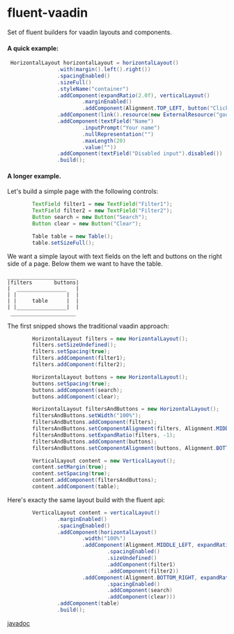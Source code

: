 fluent-vaadin
=============

Set of fluent builders for vaadin layouts and components.

#### A quick example:
```java
 HorizontalLayout horizontalLayout = horizontalLayout()
                .with(margin().left().right())
                .spacingEnabled()
                .sizeFull()
                .styleName("container")
                .addComponent(expandRatio(2.0f), verticalLayout()
                        .marginEnabled()
                        .addComponent(Alignment.TOP_LEFT, button("Click me")))
                .addComponent(link().resource(new ExternalResource("google.com")))
                .addComponent(textField("Name")
                        .inputPrompt("Your name")
                        .nullRepresentation("")
                        .maxLength(20)
                        .value(""))
                .addComponent(textField("Disabled input").disabled())
                .build();
```

#### A longer example.

Let's build a simple page with the following controls:

```java
        TextField filter1 = new TextField("Filter1");
        TextField filter2 = new TextField("Filter2");
        Button search = new Button("Search");
        Button clear = new Button("Clear");

        Table table = new Table();
        table.setSizeFull();

```
We want a simple layout with text fields on the left and buttons on the right side of a page.
Below them we want to have the table.
```
______________________
|filters       buttons|
|  ________________   |
| |                |  |
| |     table      |  |
| |________________|  |
 _____________________
```

The first snipped shows the traditional vaadin approach:
```java
        HorizontalLayout filters = new HorizontalLayout();
        filters.setSizeUndefined();
        filters.setSpacing(true);
        filters.addComponent(filter1);
        filters.addComponent(filter2);

        HorizontalLayout buttons = new HorizontalLayout();
        buttons.setSpacing(true);
        buttons.addComponent(search);
        buttons.addComponent(clear);

        HorizontalLayout filtersAndButtons = new HorizontalLayout();
        filtersAndButtons.setWidth("100%");
        filtersAndButtons.addComponent(filters);
        filtersAndButtons.setComponentAlignment(filters, Alignment.MIDDLE_LEFT);
        filtersAndButtons.setExpandRatio(filters, -1);
        filtersAndButtons.addComponent(buttons);
        filtersAndButtons.setComponentAlignment(buttons, Alignment.BOTTOM_RIGHT);

        VerticalLayout content = new VerticalLayout();
        content.setMargin(true);
        content.setSpacing(true);
        content.addComponent(filtersAndButtons);
        content.addComponent(table);

```

Here's exacty the same layout build with the fluent api:

```java
        VerticalLayout content = verticalLayout()
                .marginEnabled()
                .spacingEnabled()
                .addComponent(horizontalLayout()
                        .width("100%")
                        .addComponent(Alignment.MIDDLE_LEFT, expandRatio(-1), horizontalLayout()
                                .spacingEnabled()
                                .sizeUndefined()
                                .addComponent(filter1)
                                .addComponent(filter2))
                        .addComponent(Alignment.BOTTOM_RIGHT, expandRatio(-1), horizontalLayout()
                                .spacingEnabled()
                                .addComponent(search)
                                .addComponent(clear)))
                .addComponent(table)
                .build();
```

<a href="http://woru.github.io/fluent-vaadin/apidocs/">javadoc</a>
